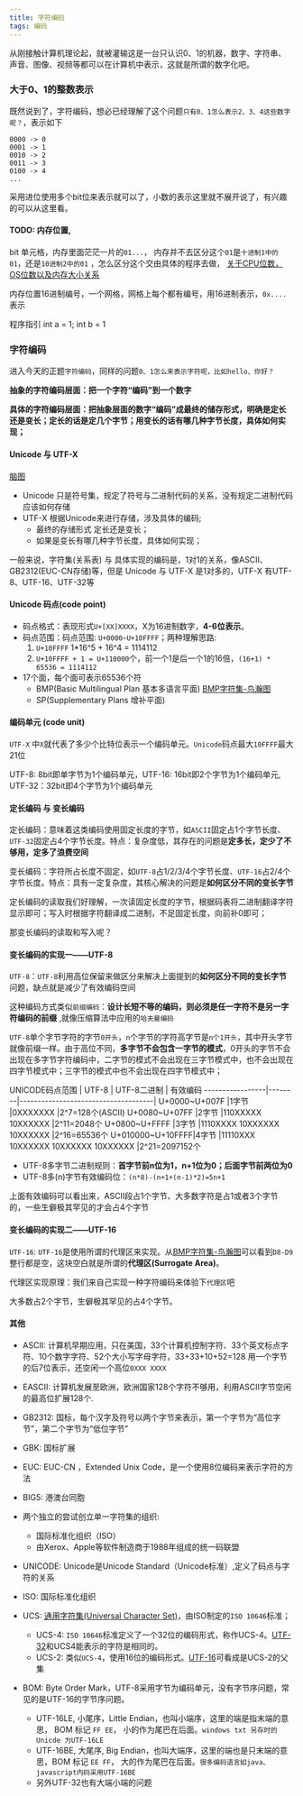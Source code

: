 ```yaml
---
title: 字符编码
tags: 编码
---
```

从刚接触计算机理论起，就被灌输这是一台只认识0、1的机器，数字、字符串、声音、图像、视频等都可以在计算机中表示，这就是所谓的数字化吧。

### 大于0、1的整数表示
既然说到了，字符编码，想必已经理解了这个问题`只有0、1怎么表示2、3、4这些数字呢？`，表示如下
```
0000 -> 0
0001 -> 1
0010 -> 2
0011 -> 3
0100 -> 4
...
```
采用进位使用多个bit位来表示就可以了，小数的表示这里就不展开说了，有兴趣的可以从这里看。

#### TODO: 内存位置, 
bit 单元格，内存里面茫茫一片的`01...`， 内存并不去区分这个`01`是`十进制1中的01`，还是`10进制2中的01`  ，怎么区分这个交由具体的程序去做， [关于CPU位数，OS位数以及内存大小关系](http://www.cnblogs.com/little-YTMM/p/5058354.html)

内存位置16进制编号，一个网格，网格上每个都有编号，用16进制表示，`0x....`表示

程序指引 int a = 1; int b = 1

### 字符编码
进入今天的正题`字符编码`，同样的问题`0、1怎么来表示字符呢，比如hello、你好？`

**抽象的字符编码层面：把一个字符“编码”到一个数字**

**具体的字符编码层面：把抽象层面的数字“编码”成最终的储存形式，明确是定长还是变长；定长的话是定几个字节；用变长的话有哪几种字节长度，具体如何实现；**

#### Unicode 与 UTF-X
[脑图](http://naotu.baidu.com/file/91e22aa3101b248bb9fb207c7d878826)

* Unicode 只是符号集，规定了符号与二进制代码的关系，没有规定二进制代码应该如何存储
* UTF-X 根据Unicode来进行存储，涉及具体的编码; 
    * 最终的存储形式 定长还是变长；
    * 如果是变长有哪几种字节长度，具体如何实现；

一般来说，字符集(关系表) 与 具体实现的编码是，1对1的关系，像ASCII、GB2312(EUC-CN存储)等，但是 Unicode 与 UTF-X 是1对多的，UTF-X 有UTF-8、UTF-16、UTF-32等

#### Unicode 码点(code point)

* 码点格式：表现形式`U+[XX]XXXX`，X为16进制数字，**4-6位表示**。
* 码点范围：码点范围: `U+0000~U+10FFFF`；两种理解思路:
    1. `U+10FFFF` 1*16^5 + 16^4 = 1114112
    2. `U+10FFFF + 1 = U+110000`个，前一个1是后一个1的16倍，`(16+1) * 65536 = 1114112`
* 17个面，每个面可表示65536个符
    * BMP(Basic Multilingual Plan 基本多语言平面) [BMP字符集-鸟瀚图](http://unifoundry.com/pub/unifont-7.0.03/unifont-7.0.03.bmp)
    * SP(Supplementary Plans 增补平面)

#### 编码单元 (code unit)
`UTF-X` 中`X`就代表了多少个比特位表示一个编码单元。`Unicode`码点最大`10FFFF`最大21位

UTF-8: 8bit即单字节为1个编码单元，UTF-16: 16bit即2个字节为1个编码单元, UTF-32：32bit即4个字节为1个编码单元

#### 定长编码 与 变长编码
定长编码：意味着这类编码使用固定长度的字节，如`ASCII`固定占1个字节长度、`UTF-32`固定占4个字节长度。特点：复杂度低，其存在的问题是**定多长，定少了不够用，定多了浪费空间**

变长编码：字符所占长度不固定，如`UTF-8`占1/2/3/4个字节长度、`UTF-16`占2/4个字节长度。特点：具有一定复杂度，其核心解决的问题是**如何区分不同的变长字节**

定长编码的读取我们好理解，一次读固定长度的字节，根据码表将二进制翻译字符显示即可；写入时根据字符翻译成二进制，不足固定长度，向前补0即可；

那变长编码的读取和写入呢？

#### 变长编码的实现一——UTF-8
`UTF-8`：`UTF-8`利用高位保留来做区分来解决上面提到的**如何区分不同的变长字节**问题，缺点就是减少了有效编码空间

这种编码方式类似`前缀编码`：**设计长短不等的编码，则必须是任一字符不是另一字符编码的前缀** ,就像压缩算法中应用的`哈夫曼编码`

`UTF-8`单个字节字符的字节`0开头`，`n`个字节的字符高字节是`n个1开头`，其中开头字节就像前缀一样。由于高位不同，**多字节不会包含一字节的模式**，0开头的字节不会出现在多字节字符编码中，二字节的模式不会出现在三字节模式中，也不会出现在四字节模式中；三字节的模式中也不会出现在四字节模式中；

UNICODE码点范围  |	UTF-8 |	UTF-8二进制                         | 有效编码
-----------------|--------|-------------------------------------|
U+0000~U+007F	 |1字节	  |0XXXXXXX	                            |2^7=128个(ASCII)
U+0080~U+07FF	 |2字节	  |110XXXXX 10XXXXXX	                |2^11=2048个
U+0800~U+FFFF	 |3字节	  |1110XXXX 10XXXXXX 10XXXXXX	        |2^16=65536个
U+010000~U+10FFFF|4字节	  |11110XXX 10XXXXXX 10XXXXXX 10XXXXXX	|2^21=2097152个

* UTF-8多字节二进制规则：**首字节前n位为1，n+1位为0；后面字节前两位为0**
* UTF-8多(n)字节有效编码位：`(n*8)-(n+1+(n-1)*2)=5n+1`

上面有效编码可以看出来，ASCII段占1个字节、大多数字符是占1或者3个字节的，一些生僻极其罕见的才会占4个字节

#### 变长编码的实现二——UTF-16
`UTF-16`: `UTF-16`是使用所谓的代理区来实现。从[BMP字符集-鸟瀚图](http://unifoundry.com/pub/unifont-7.0.03/unifont-7.0.03.bmp)可以看到`D8-D9`整行都是空，这块空白就是所谓的**代理区(Surrogate Area)**。

代理区实现原理：我们来自己实现一种字符编码来体验下`代理区`吧

大多数占2个字节，生僻极其罕见的占4个字节。

#### 其他
* ASCII: 计算机早期应用，只在美国，33个计算机控制字符、33个英文标点字符、10个数字字符、52个大小写字母字符，33+33+10+52=128 用一个字节的后7位表示，还空闲一个高位`0XXX XXXX`

* EASCII: 计算机发展至欧洲，欧洲国家128个字符不够用，利用ASCII字节空闲的最高位扩展128个.

* GB2312: 国标，每个汉字及符号以两个字节来表示，第一个字节为“高位字节”，第二个字节为“低位字节”

* GBK: 国标扩展

* EUC: EUC-CN ，Extended Unix Code，是一个使用8位编码来表示字符的方法

* BIG5: 港澳台同胞

* 两个独立的尝试创立单一字符集的组织:
    * 国际标准化组织（ISO）
    * 由Xerox、Apple等软件制造商于1988年组成的统一码联盟

* UNICODE: Unicode是Unicode Standard（Unicode标准）,定义了码点与字符的关系

* ISO: 国际标准化组织 

* UCS: [通用字符集(Universal Character Set)](https://zh.wikipedia.org/wiki/%E9%80%9A%E7%94%A8%E5%AD%97%E7%AC%A6%E9%9B%86)，由ISO制定的`ISO 10646`标准；
    * UCS-4: `ISO 10646`标准定义了一个32位的编码形式，称作UCS-4。[UTF-32](https://zh.wikipedia.org/wiki/UTF-32)和UCS4能表示的字符是相同的。
    * UCS-2: 类似`UCS-4`，使用16位的编码形式。[UTF-16](https://zh.wikipedia.org/wiki/UTF-16)可看成是UCS-2的父集

* BOM: Byte Order Mark，UTF-8采用字节为编码单元，没有字节序问题，常见的是UTF-16的字节序问题。
    * UTF-16LE, 小尾序，Little Endian，也叫小端序，这里的端是指末端的意思， BOM 标记 `FF EE`， 小的作为尾巴在后面。`windows txt 另存时的Unicde 为UTF-16LE`
    * UTF-16BE, 大尾序, Big  Endian，也叫大端序，这里的端也是只末端的意思，BOM 标记 `EE FF`， 大的作为尾巴在后面。`很多编码语言如java、javascript内码采用UTF-16BE`
    * 另外UTF-32也有大端小端的问题
